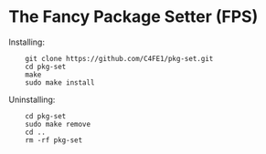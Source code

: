 # The Fancy Package Setter (FPS)

Installing:

```console
    git clone https://github.com/C4FE1/pkg-set.git
    cd pkg-set
    make
    sudo make install
```


Uninstalling:

```console
    cd pkg-set
    sudo make remove
    cd ..
    rm -rf pkg-set
```
